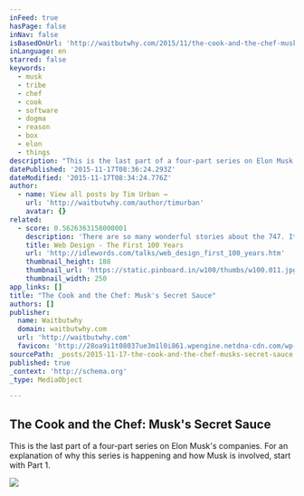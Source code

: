 ```yaml
---
inFeed: true
hasPage: false
inNav: false
isBasedOnUrl: 'http://waitbutwhy.com/2015/11/the-cook-and-the-chef-musks-secret-sauce.html'
inLanguage: en
starred: false
keywords:
  - musk
  - tribe
  - chef
  - cook
  - software
  - dogma
  - reason
  - box
  - elon
  - things
description: "This is the last part of a four-part series on Elon Musk's companies. For an explanation of why this series is happening and how Musk is involved, start with Part 1."
datePublished: '2015-11-17T08:36:24.293Z'
dateModified: '2015-11-17T08:34:24.776Z'
author:
  - name: View all posts by Tim Urban →
    url: 'http://waitbutwhy.com/author/timurban'
    avatar: {}
related:
  - score: 0.5626363158000001
    description: 'There are so many wonderful stories about the 747. It was two and a half times bigger than the largest passenger jet ever built. They had to make a special factory to assemble it, and they were still building the factory as the first planes came off the line.'
    title: Web Design - The First 100 Years
    url: 'http://idlewords.com/talks/web_design_first_100_years.htm'
    thumbnail_height: 188
    thumbnail_url: 'https://static.pinboard.in/w100/thumbs/w100.011.jpg'
    thumbnail_width: 250
app_links: []
title: "The Cook and the Chef: Musk's Secret Sauce"
authors: []
publisher:
  name: Waitbutwhy
  domain: waitbutwhy.com
  url: 'http://waitbutwhy.com'
  favicon: 'http://28oa9i1t08037ue3m1l0i861.wpengine.netdna-cdn.com/wp-content/themes/waitbutwhy/images/favicon.ico'
sourcePath: _posts/2015-11-17-the-cook-and-the-chef-musks-secret-sauce.md
published: true
_context: 'http://schema.org'
_type: MediaObject

---
```

<article style=""><h1>The Cook and the Chef: Musk's Secret Sauce</h1><p>This is the last part of a four-part series on Elon Musk's companies. For an explanation of why this series is happening and how Musk is involved, start with Part 1.</p><img src="http://28oa9i1t08037ue3m1l0i861.wpengine.netdna-cdn.com/wp-content/uploads/2015/11/Wants.jpg" /></article>